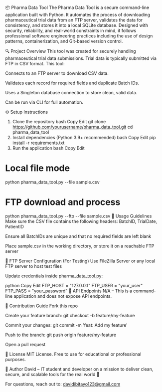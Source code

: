 📦 Pharma Data Tool
The Pharma Data Tool is a secure command-line application built with Python. It automates the process of downloading pharmaceutical trial data from an FTP server, validates the data for consistency, and stores it into a local SQLite database. Designed with security, reliability, and real-world constraints in mind, it follows professional software engineering practices including the use of design patterns, containerization, and Git-based version control.

🔍 Project Overview
This tool was created for securely handling pharmaceutical trial data submissions. Trial data is typically submitted via FTP in CSV format. This tool:

Connects to an FTP server to download CSV data.

Validates each record for required fields and duplicate Batch IDs.

Uses a Singleton database connection to store clean, valid data.

Can be run via CLI for full automation.

⚙️ Setup Instructions
1. Clone the repository
bash
Copy
Edit
git clone https://github.com/yourusername/pharma_data_tool.git
cd pharma_data_tool
2. Install dependencies (Python 3.9+ recommended)
bash
Copy
Edit
pip install -r requirements.txt
3. Run the application
bash
Copy
Edit
# Local file mode
python pharma_data_tool.py --file sample.csv

# FTP download and process
python pharma_data_tool.py --ftp --file sample.csv
🧪 Usage Guidelines
Make sure the CSV file contains the following headers: BatchID, TrialDate, PatientID

Ensure all BatchIDs are unique and that no required fields are left blank

Place sample.csv in the working directory, or store it on a reachable FTP server

🔐 FTP Server Configuration (For Testing)
Use FileZilla Server or any local FTP server to host test files

Update credentials inside pharma_data_tool.py:

python
Copy
Edit
FTP_HOST = "127.0.0.1"
FTP_USER = "your_user"
FTP_PASS = "your_password"
🧱 API Endpoints
N/A – This is a command-line application and does not expose API endpoints.

🤝 Contribution Guide
Fork this repo

Create your feature branch: git checkout -b feature/my-feature

Commit your changes: git commit -m 'feat: Add my feature'

Push to the branch: git push origin feature/my-feature

Open a pull request

📄 License
MIT License. Free to use for educational or professional purposes.

🧠 Author
David – IT student and developer on a mission to deliver clean, secure, and scalable tools for the real world 🚀

For questions, reach out to: davidibitayo123@gmail.com